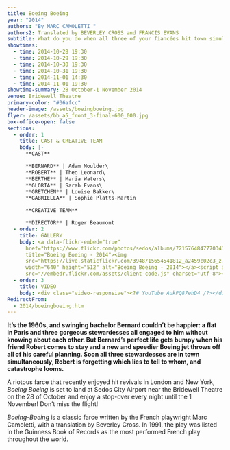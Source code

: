 ```yaml
---
title: Boeing Boeing
year: "2014"
authors: "By MARC CAMOLETTI "
authors2: Translated by BEVERLEY CROSS and FRANCIS EVANS
subtitle: What do you do when all three of your fiancées hit town simultaneously?
showtimes:
  - time: 2014-10-28 19:30
  - time: 2014-10-29 19:30
  - time: 2014-10-30 19:30
  - time: 2014-10-31 19:30
  - time: 2014-11-01 14:30
  - time: 2014-11-01 19:30
showtime-summary: 28 October-1 November 2014
venue: Bridewell Theatre
primary-color: "#36afcc"
header-image: /assets/boeingboeing.jpg
flyer: /assets/bb_a5_front_3-final-600_000.jpg
box-office-open: false
sections:
  - order: 1
    title: CAST & CREATIVE TEAM
    body: |-
      **CAST**

      **BERNARD** | Adam Moulder\
      **ROBERT** | Theo Leonard\
      **BERTHE** | Maria Waters\
      **GLORIA** | Sarah Evans\
      **GRETCHEN** | Louise Bakker\
      **GABRIELLA** | Sophie Platts-Martin

      **CREATIVE TEAM**

      **DIRECTOR** | Roger Beaumont
  - order: 2
    title: GALLERY
    body: <a data-flickr-embed="true"
      href="https://www.flickr.com/photos/sedos/albums/72157648477703419"
      title="Boeing Boeing - 2014"><img
      src="https://live.staticflickr.com/3948/15654541812_a2459c02c3_z.jpg"
      width="640" height="512" alt="Boeing Boeing - 2014"></a><script async
      src="//embedr.flickr.com/assets/client-code.js" charset="utf-8"></script>
  - order: 3
    title: VIDEO
    body: <div class="video-responsive"><?# YouTube AukPQ87ehD4 /?></div>
RedirectFrom:
  - 2014/boeingboeing.htm
---
```

**It’s the 1960s, and swinging bachelor Bernard couldn’t be happier: a flat in Paris and three gorgeous stewardesses all engaged to him without knowing about each other. But Bernard’s perfect life gets bumpy when his friend Robert comes to stay and a new and speedier Boeing jet throws off all of his careful planning. Soon all three stewardesses are in town simultaneously, Robert is forgetting which lies to tell to whom, and catastrophe looms.**

A riotous farce that recently enjoyed hit revivals in London and New York, *Boeing Boeing* is set to land at Sedos City Airport near the Bridewell Theatre on the 28 of October and enjoy a stop-over every night until the 1 November! Don’t miss the flight!

*Boeing-Boeing* is a classic farce written by the French playwright Marc Camoletti, with a translation by Beverley Cross. In 1991, the play was listed in the Guinness Book of Records as the most performed French play throughout the world.